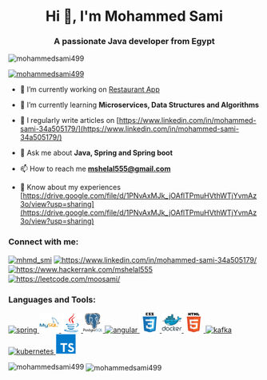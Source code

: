 <h1 align="center">Hi 👋, I'm Mohammed Sami</h1>
<h3 align="center">A passionate Java developer from Egypt</h3>

<p align="left"> <img src="https://komarev.com/ghpvc/?username=mohammedsami499&label=Profile%20views&color=0e75b6&style=flat" alt="mohammedsami499" /> </p>

<p align="left"> <a href="https://github.com/ryo-ma/github-profile-trophy"><img src="https://github-profile-trophy.vercel.app/?username=mohammedsami499" alt="mohammedsami499" /></a> </p>

- 🔭 I’m currently working on [Restaurant App](https://github.com/MohammedSami499/Restaurant)

- 🌱 I’m currently learning **Microservices, Data Structures and Algorithms**

- 📝 I regularly write articles on [https://www.linkedin.com/in/mohammed-sami-34a505179/](https://www.linkedin.com/in/mohammed-sami-34a505179/)

- 💬 Ask me about **Java, Spring and Spring boot**

- 📫 How to reach me **mshelal555@gmail.com**

- 📄 Know about my experiences [https://drive.google.com/file/d/1PNvAxMJk_jOAflTPmuHVthWTjYvmAz3o/view?usp=sharing](https://drive.google.com/file/d/1PNvAxMJk_jOAflTPmuHVthWTjYvmAz3o/view?usp=sharing)

<h3 align="left">Connect with me:</h3>
<p align="left">
<a href="https://twitter.com/mhmd_smi" target="blank"><img align="center" src="https://raw.githubusercontent.com/rahuldkjain/github-profile-readme-generator/master/src/images/icons/Social/twitter.svg" alt="mhmd_smi" height="30" width="40" /></a>
<a href="https://linkedin.com/in/https://www.linkedin.com/in/mohammed-sami-34a505179/" target="blank"><img align="center" src="https://raw.githubusercontent.com/rahuldkjain/github-profile-readme-generator/master/src/images/icons/Social/linked-in-alt.svg" alt="https://www.linkedin.com/in/mohammed-sami-34a505179/" height="30" width="40" /></a>
<a href="https://www.hackerrank.com/https://www.hackerrank.com/mshelal555" target="blank"><img align="center" src="https://raw.githubusercontent.com/rahuldkjain/github-profile-readme-generator/master/src/images/icons/Social/hackerrank.svg" alt="https://www.hackerrank.com/mshelal555" height="30" width="40" /></a>
<a href="https://www.leetcode.com/https://leetcode.com/moosami/" target="blank"><img align="center" src="https://raw.githubusercontent.com/rahuldkjain/github-profile-readme-generator/master/src/images/icons/Social/leet-code.svg" alt="https://leetcode.com/moosami/" height="30" width="40" /></a>
</p>

<h3 align="left">Languages and Tools:</h3>
<p align="left"> <a href="https://spring.io/" target="_blank" rel="noreferrer"> <img src="https://www.vectorlogo.zone/logos/springio/springio-icon.svg" alt="spring" width="40" height="40"/> </a> <a href="https://www.mysql.com/" target="_blank" rel="noreferrer"> <img src="https://raw.githubusercontent.com/devicons/devicon/master/icons/mysql/mysql-original-wordmark.svg" alt="mysql" width="40" height="40"/> </a> <a href="https://www.java.com" target="_blank" rel="noreferrer"> <img src="https://raw.githubusercontent.com/devicons/devicon/master/icons/java/java-original.svg" alt="java" width="40" height="40"/> </a>  <a href="https://www.postgresql.org" target="_blank" rel="noreferrer"> <img src="https://raw.githubusercontent.com/devicons/devicon/master/icons/postgresql/postgresql-original-wordmark.svg" alt="postgresql" width="40" height="40"/> </a> <a href="https://angular.io" target="_blank" rel="noreferrer"> <img src="https://angular.io/assets/images/logos/angular/angular.svg" alt="angular" width="40" height="40"/> </a> <a href="https://www.w3schools.com/css/" target="_blank" rel="noreferrer"> <img src="https://raw.githubusercontent.com/devicons/devicon/master/icons/css3/css3-original-wordmark.svg" alt="css3" width="40" height="40"/> </a> <a href="https://www.docker.com/" target="_blank" rel="noreferrer"> <img src="https://raw.githubusercontent.com/devicons/devicon/master/icons/docker/docker-original-wordmark.svg" alt="docker" width="40" height="40"/> </a>  <a href="https://www.w3.org/html/" target="_blank" rel="noreferrer"> <img src="https://raw.githubusercontent.com/devicons/devicon/master/icons/html5/html5-original-wordmark.svg" alt="html5" width="40" height="40"/> </a>  <a href="https://kafka.apache.org/" target="_blank" rel="noreferrer"> <img src="https://www.vectorlogo.zone/logos/apache_kafka/apache_kafka-icon.svg" alt="kafka" width="40" height="40"/> </a> <a href="https://kubernetes.io" target="_blank" rel="noreferrer"> <img src="https://www.vectorlogo.zone/logos/kubernetes/kubernetes-icon.svg" alt="kubernetes" width="40" height="40"/> </a>  <a href="https://www.typescriptlang.org/" target="_blank" rel="noreferrer"> <img src="https://raw.githubusercontent.com/devicons/devicon/master/icons/typescript/typescript-original.svg" alt="typescript" width="40" height="40"/> </a> </p>

<p><img align="left" src="https://github-readme-stats.vercel.app/api/top-langs?username=mohammedsami499&show_icons=true&locale=en&layout=compact" alt="mohammedsami499" /></p>

<p>&nbsp;<img align="center" src="https://github-readme-stats.vercel.app/api?username=mohammedsami499&show_icons=true&locale=en" alt="mohammedsami499" /></p>
